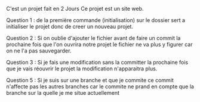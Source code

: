 C'est un projet fait en 2 Jours
Ce projet est un site web. 

Question 1 : de la première commande (initialisation) sur le dossier sert a initialiser le projet donc de creer un nouveau projet.

Question 2 : Si on oublie d'ajouter le fichier avant de faire un commit la prochaine fois que l'on ouvrira notre projet le fichier ne va plus y figurer car on ne l'a pas sauvegarder.

Question 3 : Si je fais une modification sans la committer la prochaine fois que je vais réouvrir le projet la modification n'apparaitra plus.

Question 5 : Si je suis sur une branche et que je commite ce commit n'affecte pas les autres branches car le commite ne prand en compte que la branche sur la quelle je me situe actuellement 